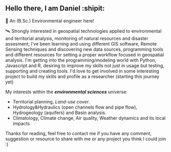<!--
**danielmzu/danielmzu** is a ✨ _special_ ✨ repository because its `README.md` (this file) appears on your GitHub profile.

Here are some ideas to get you started:

- 🔭 I’m currently working on ...
- 🌱 I’m currently learning ...
- 👯 I’m looking to collaborate on ...
- 🤔 I’m looking for help with ...
- 💬 Ask me about ...
- 📫 How to reach me: ...
- 😄 Pronouns: ...
- ⚡ Fun fact: ...
-->

## Hello there, I am Daniel :shipit:

🌱 An (B.Sc.) Environmental engineer here!  

🛰️ Strongly interested in geospatial technologies applied to environmental and territorial analysis, monitoring of natural resources and disaster assesment; I've been learning and using different GIS software, Remote Sensing techniques and discovering new data sources, programming tools and different resources for setting a proper workflow focused in geospatial analysis. I'm getting into the programming/modeling world with Python, Javascript and R, desiring to improve my skills not just in usage but testing, supporting and creating tools. I'd love to get involved in some interesting project to build my skills and profile as a researcher (starting this journey yet)

My interests within the ***environmental sciences*** universe:
- Territorial planning, *Land-use cover*. 
- Hydrology&Hydraulics (open channels flow and pipe flow), Hydrogeology (aquifers) and Basin analysis.
- Climatology, Climate change, Air quality, Weather dynamics and its local impacts.

Thanks for reading, feel free to contact me if you have any comment, suggestion or resource to share with me or any project you think I could join :)


